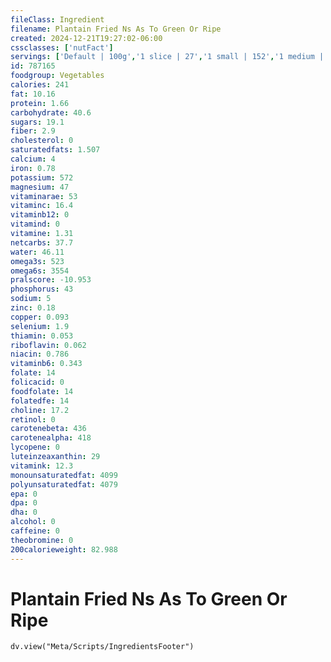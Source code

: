```yaml
---
fileClass: Ingredient
filename: Plantain Fried Ns As To Green Or Ripe
created: 2024-12-21T19:27:02-06:00
cssclasses: ['nutFact']
servings: ['Default | 100g','1 slice | 27','1 small | 152','1 medium | 223','1 large | 256','1 small order | 81','1 medium order | 162','1 large order | 284','1 cup | 169','1 linear inch | 23']
id: 787165
foodgroup: Vegetables
calories: 241
fat: 10.16
protein: 1.66
carbohydrate: 40.6
sugars: 19.1
fiber: 2.9
cholesterol: 0
saturatedfats: 1.507
calcium: 4
iron: 0.78
potassium: 572
magnesium: 47
vitaminarae: 53
vitaminc: 16.4
vitaminb12: 0
vitamind: 0
vitamine: 1.31
netcarbs: 37.7
water: 46.11
omega3s: 523
omega6s: 3554
pralscore: -10.953
phosphorus: 43
sodium: 5
zinc: 0.18
copper: 0.093
selenium: 1.9
thiamin: 0.053
riboflavin: 0.062
niacin: 0.786
vitaminb6: 0.343
folate: 14
folicacid: 0
foodfolate: 14
folatedfe: 14
choline: 17.2
retinol: 0
carotenebeta: 436
carotenealpha: 418
lycopene: 0
luteinzeaxanthin: 29
vitamink: 12.3
monounsaturatedfat: 4099
polyunsaturatedfat: 4079
epa: 0
dpa: 0
dha: 0
alcohol: 0
caffeine: 0
theobromine: 0
200calorieweight: 82.988
---
```


# Plantain Fried Ns As To Green Or Ripe

```dataviewjs
dv.view("Meta/Scripts/IngredientsFooter")
```